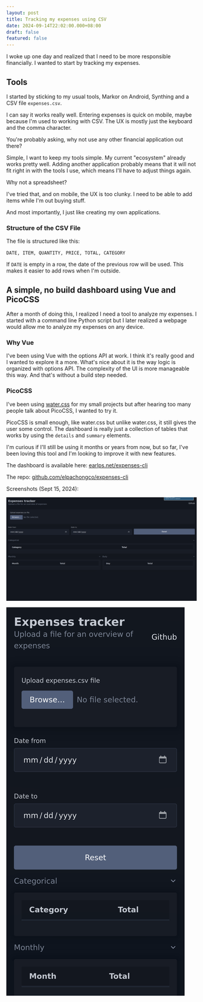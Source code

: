 ```yaml
---
layout: post
title: Tracking my expenses using CSV
date: 2024-09-14T22:02:00.000+08:00
draft: false
featured: false
---
```

I woke up one day and realized that I need to be more responsible financially. I wanted to start by tracking my expenses. 

## Tools

I started by sticking to my usual tools, Markor on Android, Synthing and a CSV file `expenses.csv`.

I can say it works really well. Entering expenses is quick on mobile, maybe because I'm used to working with CSV. The UX is mostly just the keyboard and the comma character.

You're probably asking, why not use any other financial application out there?

Simple, I want to keep my tools simple. My current "ecosystem" already works pretty well. Adding another application probably means that it will not fit right in with the tools I use, which means I'll have to adjust things again.

Why not a spreadsheet?

I've tried that, and on mobile, the UX is too clunky. I need to be able to add items while I'm out buying stuff.

And most importantly, I just like creating my own applications.

### Structure of the CSV File

The file is structured like this:

```
DATE, ITEM, QUANTITY, PRICE, TOTAL, CATEGORY
```

If `DATE` is empty in a row, the date of the previous row will be used. This makes it easier to add rows when I'm outside.

## A simple, no build dashboard using Vue and PicoCSS

After a month of doing this, I realized I need a tool to analyze my expenses. I started with a command line Python script
but I later realized a webpage would allow me to analyze my expenses on any device.

### Why Vue

I've been using Vue with the options API at work. I think it's really good and I wanted to explore it a more. What's nice about it is the way logic is organized with options API. The complexity of the UI is more manageable this way. And that's without a build step needed.

### PicoCSS

I've been using [water.css](https://watercss.kognise.dev/) for my small projects but after hearing too many people talk about PicoCSS, I wanted to try it.

PicoCSS is small enough, like water.css but unlike water.css, it still gives the user some control. The dashboard is really just a collection of tables that works by using the `details` and `summary` elements.

I'm curious if I'll still be using it months or years from now, but so far, I've been loving this tool and I'm looking to improve it with new features. 

The dashboard is available here: [earlps.net/expenses-cli](https://earlps.net/expenses-cli/)

The repo: [github.com/elpachongco/expenses-cli](https://github.com/elpachongco/expenses-cli)

[](https://github.com/elpachongco/expenses-cli)Screenshots (Sept 15, 2024):

![Desktop screenshot of the dashboard](img/expenses-cli-desktop.png)

[](https://github.com/elpachongco/expenses-cli)

![Mobile screenshot of the dashboard](img/expenses-cli-mobile.png)
